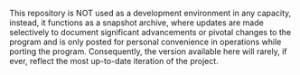 This repository is NOT used as a development environment in any capacity, instead, it functions as a snapshot archive, where updates are made selectively to 
document significant advancements or pivotal changes to the program and is only posted for personal convenience in operations while porting the program. Consequently, the version available here will rarely, if ever, reflect the most up-to-date iteration of the project.
